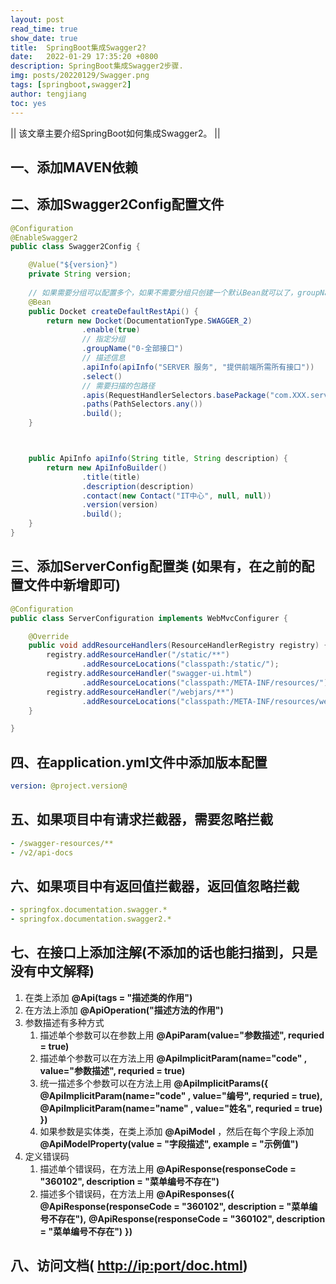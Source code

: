 ```yaml
---
layout: post
read_time: true
show_date: true
title:  SpringBoot集成Swagger2?
date:   2022-01-29 17:35:20 +0800
description: SpringBoot集成Swagger2步骤.
img: posts/20220129/Swagger.png
tags: [springboot,swagger2]
author: tengjiang
toc: yes
---
```


|| 该文章主要介绍SpringBoot如何集成Swagger2。 ||

<!-- more -->

## 一、添加MAVEN依赖



## 二、添加Swagger2Config配置文件

```java
@Configuration
@EnableSwagger2
public class Swagger2Config {

    @Value("${version}")
    private String version;
	
	// 如果需要分组可以配置多个，如果不需要分组只创建一个默认Bean就可以了，groupName前面的0，1是为了排序
    @Bean
    public Docket createDefaultRestApi() {
        return new Docket(DocumentationType.SWAGGER_2)
                .enable(true)
				// 指定分组
                .groupName("0-全部接口")  
				// 描述信息
                .apiInfo(apiInfo("SERVER 服务", "提供前端所需所有接口"))
                .select()
				// 需要扫描的包路径
                .apis(RequestHandlerSelectors.basePackage("com.XXX.server.controller"))
                .paths(PathSelectors.any())
                .build();
    }



    public ApiInfo apiInfo(String title, String description) {
        return new ApiInfoBuilder()
                .title(title)
                .description(description)
                .contact(new Contact("IT中心", null, null))
                .version(version)
                .build();
    }
}
```

## 三、添加ServerConfig配置类 (如果有，在之前的配置文件中新增即可)

```java
@Configuration
public class ServerConfiguration implements WebMvcConfigurer {

    @Override
    public void addResourceHandlers(ResourceHandlerRegistry registry) {  
        registry.addResourceHandler("/static/**")
                .addResourceLocations("classpath:/static/");
        registry.addResourceHandler("swagger-ui.html")
                .addResourceLocations("classpath:/META-INF/resources/");
        registry.addResourceHandler("/webjars/**")
                .addResourceLocations("classpath:/META-INF/resources/webjars/");
    }

}
```

## 四、在application.yml文件中添加版本配置

```yaml
version: @project.version@
```

## 五、如果项目中有请求拦截器，需要忽略拦截

```yaml
- /swagger-resources/**
- /v2/api-docs
```

## 六、如果项目中有返回值拦截器，返回值忽略拦截

```yaml
- springfox.documentation.swagger.*
- springfox.documentation.swagger2.*
```

##  七、在接口上添加注解(不添加的话也能扫描到，只是没有中文解释)

1. 在类上添加 **@Api(tags = "描述类的作用")**
2. 在方法上添加 **@ApiOperation("描述方法的作用")**
3. 参数描述有多种方式
   1. 描述单个参数可以在参数上用 **@ApiParam(value="参数描述", requried = true)**
   2. 描述单个参数可以在方法上用 **@ApiImplicitParam(name="code" , value="参数描述", requried = true)**
   3. 统一描述多个参数可以在方法上用 
      **@ApiImplicitParams({**
            **@ApiImplicitParam(name="code" , value="编号", requried = true),**
            **@ApiImplicitParam(name="name" , value="姓名", requried = true)**
      **})**
   4. 如果参数是实体类，在类上添加 **@ApiModel** ，然后在每个字段上添加 **@ApiModelProperty(value = "字段描述", example = "示例值")**
4. 定义错误码
   1. 描述单个错误码，在方法上用
      **@ApiResponse(responseCode = "360102", description = "菜单编号不存在")**
   2. 描述多个错误码，在方法上用
      **@ApiResponses({**
         **@ApiResponse(responseCode = "360102", description = "菜单编号不存在"),**
         **@ApiResponse(responseCode = "360102", description = "菜单编号不存在")**
      **})**

## 八、访问文档( [http://ip:port/doc.html](http://ipport/))